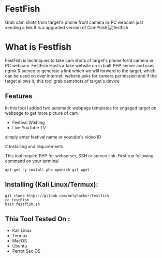 # FestFish
Grab cam shots from target's phone front camera or PC webcam just sending a link.It is a upgraded version of
CamPhish
![festfish](https://1.bp.blogspot.com/-uVofOBCdEpo/XslVa6WsfTI/AAAAAAAAABA/nRxlr3RAJHkd6KMDsXrE-OYBm9wK6gWtACLcBGAsYHQ/s1600/festfish.png)

# What is Festfish
<p>FestFish is techniques to take cam shots of target's phone fornt camera or PC webcam. FestFish Hosts a fake website on in built PHP server and uses ngrok & serveo to generate a link which we will forward to the target, which can be used on over internet. website asks for camera permission and if the target allows it, this tool grab camshots of target's device</p>

## Features
<p>In this tool I added two automatic webpage templates for engaged target on webpage to get more picture of cam</p>
<ul>
  <li>Festival Wishing</li>
  <li>Live YouTube TV</li>
</ul>
<p>simply enter festival name or youtube's video ID</p>
# Installing and requirements
<p>This tool require PHP for webserver, SSH or serveo link. First run following command on your terminal</p>

```
apt-get -y install php openssh git wget
```

## Installing (Kali Linux/Termux):

```
git clone https://github.com/onlyhacker/festfish
cd festFish
bash festfish.sh
```
## This Tool Tested On :
<ul>
  <li>Kali Linux</li>
  <li>Termux</li>
  <li>MacOS</li>
  <li>Ubuntu</li>
  <li>Perrot Sec OS</li>
</ul>


